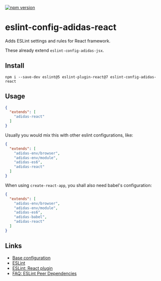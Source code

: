 [![npm version](https://badge.fury.io/js/eslint-config-adidas-react.svg)](https://npmjs.com/package/eslint-config-adidas-react)

# eslint-config-adidas-react

Adds ESLint settings and rules for React framework.

These already extend `eslint-config-adidas-jsx`.

## Install

```
npm i --save-dev eslint@5 eslint-plugin-react@7 eslint-config-adidas-react
```

## Usage

```json
{
  "extends": [
    "adidas-react"
  ]
}
```

Usually you would mix this with other eslint configurations, like:

```json
{
  "extends": [
    "adidas-env/browser",
    "adidas-env/module",
    "adidas-es6",
    "adidas-react"
  ]
}
```

When using `create-react-app`, you shall also need babel's configuration:

```json
{
  "extends": [
    "adidas-env/browser",
    "adidas-env/module",
    "adidas-es6",
    "adidas-babel",
    "adidas-react"
  ]
}
```

## Links

- [Base configuration](https://tools.adidas-group.com/bitbucket/projects/BWRNPM/repos/pea-linter-configs/browse/packages/eslint-config-es5)
- [ESLint](https://eslint.org/)
- [ESLint: React plugin](https://github.com/yannickcr/eslint-plugin-react)
- [FAQ: ESLint Peer Dependencies](../../CHANGELOG.md#ESLint-Peer-Dependencies)

